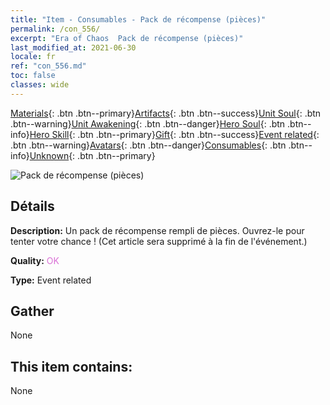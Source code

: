 ```yaml
---
title: "Item - Consumables - Pack de récompense (pièces)"
permalink: /con_556/
excerpt: "Era of Chaos  Pack de récompense (pièces)"
last_modified_at: 2021-06-30
locale: fr
ref: "con_556.md"
toc: false
classes: wide
---
```

 [Materials](/ItemsFR/){: .btn .btn--primary}[Artifacts](/ItemsFR/Artifacts/){: .btn .btn--success}[Unit Soul](/ItemsFR/UnitSoul/){: .btn .btn--warning}[Unit Awakening](/ItemsFR/UnitAwakening/){: .btn .btn--danger}[Hero Soul](/ItemsFR/HeroSoul/){: .btn .btn--info}[Hero Skill](/ItemsFR/HeroSkill/){: .btn .btn--primary}[Gift](/ItemsFR/Gift/){: .btn .btn--success}[Event related](/ItemsFR/Events/){: .btn .btn--warning}[Avatars](/ItemsFR/Avatars/){: .btn .btn--danger}[Consumables](/ItemsFR/Consumables/){: .btn .btn--info}[Unknown](/ItemsFR/Unknown/){: .btn .btn--primary}

 ![Pack de récompense (pièces)](/images/t/i_10042_redpacket.png)

## Détails
 **Description:** Un pack de récompense rempli de pièces. Ouvrez-le pour tenter votre chance ! (Cet article sera supprimé à la fin de l'événement.)

 **Quality:** <span style="color: #DA70D6">OK</span>

 **Type:** Event related

## Gather

  None

## This item contains:

  None

